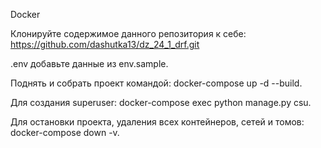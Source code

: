 Docker

Клонируйте содержимое данного репозитория к себе: https://github.com/dashutka13/dz_24_1_drf.git

.env добавьте данные из env.sample.

Поднять и собрать проект командой: docker-compose up -d --build.

Для создания superuser: docker-compose exec python manage.py csu.

Для остановки проекта, удаления всех контейнеров, сетей и томов: docker-compose down -v.
